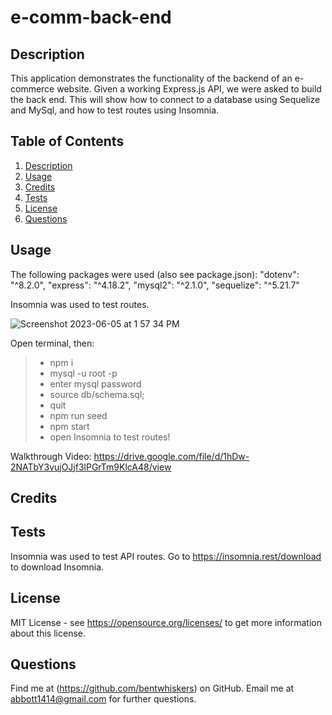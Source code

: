 # e-comm-back-end

## Description
This application demonstrates the functionality of the backend of an e-commerce website. Given a working Express.js API, we were asked to build the back end. This will show how to connect to a database using Sequelize and MySql, and how to test routes using Insomnia. 

## Table of Contents
1. [Description](#description)
2. [Usage](#usage)
3. [Credits](#credits)
4. [Tests](#tests)
5. [License](#license)
6. [Questions](#questions)

## Usage
The following packages were used (also see package.json): "dotenv": "^8.2.0",
        "express": "^4.18.2",
        "mysql2": "^2.1.0",
        "sequelize": "^5.21.7"

Insomnia was used to test routes.

![Screenshot 2023-06-05 at 1 57 34 PM](https://github.com/bentwhiskers/challenge-1/assets/126021339/47c188dd-6c2b-476d-8466-2d71dbbdaf89)

Open terminal, then:
> - npm i
> - mysql -u root -p
> - enter mysql password
> - source db/schema.sql;
> - quit
> - npm run seed
> - npm start
> - open Insomnia to test routes!

Walkthrough Video: 
https://drive.google.com/file/d/1hDw-2NATbY3vujOJjf3lPGrTm9KlcA48/view

## Credits

## Tests
Insomnia was used to test API routes. Go to https://insomnia.rest/download to download Insomnia.

## License
MIT License - see https://opensource.org/licenses/ to get more information about this license.

## Questions
Find me at (https://github.com/bentwhiskers) on GitHub.
Email me at abbott1414@gmail.com for further questions.
